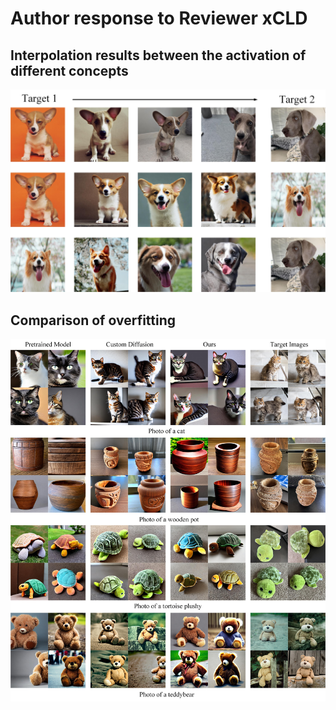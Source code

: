 
# Author response to Reviewer xCLD


##  Interpolation results between the activation of different concepts

![image](https://github.com/anonymouscones/anonymous/blob/main/assets/interpolation.jpg)

## Comparison of overfitting
![image](https://github.com/anonymouscones/anonymous/blob/main/assets/over.jpg)

